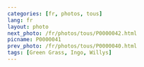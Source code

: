 ```yaml
---
categories: [fr, photos, tous]
lang: fr
layout: photo
next_photo: /fr/photos/tous/P0000042.html
picname: P0000041
prev_photo: /fr/photos/tous/P0000040.html
tags: [Green Grass, Ingo, Willys]
---
```

